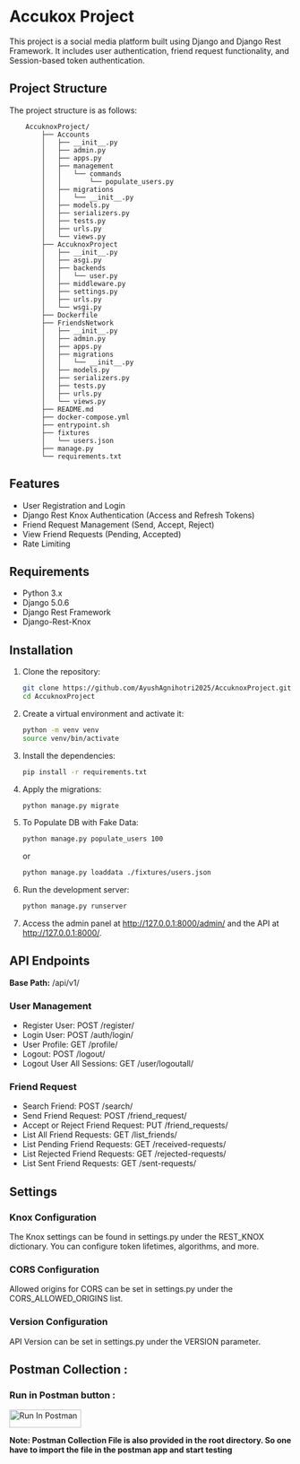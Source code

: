 # Accukox Project 
This project is a social media platform built using Django and Django Rest Framework. It includes user authentication, friend request functionality, and Session-based token authentication.

## Project Structure

The project structure is as follows:

```
    AccuknoxProject/
        ├── Accounts
        │   ├── __init__.py
        │   ├── admin.py
        │   ├── apps.py
        │   ├── management
        │   │   └── commands
        │   │       └── populate_users.py
        │   ├── migrations
        │   │   └── __init__.py
        │   ├── models.py
        │   ├── serializers.py
        │   ├── tests.py
        │   ├── urls.py
        │   └── views.py
        ├── AccuknoxProject
        │   ├── __init__.py
        │   ├── asgi.py
        │   ├── backends
        │   │   └── user.py
        │   ├── middleware.py
        │   ├── settings.py
        │   ├── urls.py
        │   └── wsgi.py
        ├── Dockerfile
        ├── FriendsNetwork
        │   ├── __init__.py
        │   ├── admin.py
        │   ├── apps.py
        │   ├── migrations
        │   │   └── __init__.py
        │   ├── models.py
        │   ├── serializers.py
        │   ├── tests.py
        │   ├── urls.py
        │   └── views.py
        ├── README.md
        ├── docker-compose.yml
        ├── entrypoint.sh
        ├── fixtures
        │   └── users.json
        ├── manage.py
        └── requirements.txt
```



## Features

- User Registration and Login
- Django Rest Knox Authentication (Access and Refresh Tokens)
- Friend Request Management (Send, Accept, Reject)
- View Friend Requests (Pending, Accepted)
- Rate Limiting

## Requirements

- Python 3.x
- Django 5.0.6
- Django Rest Framework
- Django-Rest-Knox

## Installation

1. Clone the repository:

   ```bash
   git clone https://github.com/AyushAgnihotri2025/AccuknoxProject.git
   cd AccuknoxProject

2. Create a virtual environment and activate it:

    ```bash 
    python -m venv venv
    source venv/bin/activate

3. Install the dependencies:

    ```bash
   pip install -r requirements.txt

4. Apply the migrations:

    ```bash
    python manage.py migrate

5. To Populate DB with Fake Data:

    ```bash
   python manage.py populate_users 100
   ```
   or
    ```bash
   python manage.py loaddata ./fixtures/users.json

6. Run the development server:

    ```bash
   python manage.py runserver

7. Access the admin panel at http://127.0.0.1:8000/admin/ and the API at http://127.0.0.1:8000/.

## API Endpoints

**Base Path:** /api/v1/

### User Management

- Register User: POST /register/
- Login User: POST /auth/login/
- User Profile: GET /profile/
- Logout: POST /logout/
- Logout User All Sessions: GET /user/logoutall/

### Friend Request

- Search Friend: POST /search/
- Send Friend Request: POST /friend_request/
- Accept or Reject Friend Request: PUT /friend_requests/
- List All Friend Requests: GET /list_friends/
- List Pending Friend Requests: GET /received-requests/
- List Rejected Friend Requests: GET /rejected-requests/
- List Sent Friend Requests: GET /sent-requests/

## Settings

### Knox Configuration

The Knox settings can be found in settings.py under the REST_KNOX dictionary. You can configure token lifetimes, algorithms, and more.

### CORS Configuration

Allowed origins for CORS can be set in settings.py under the CORS_ALLOWED_ORIGINS list.

### Version Configuration

API Version can be set in settings.py under the VERSION parameter.


## Postman Collection :



### Run in Postman button : 

[<img src="https://run.pstmn.io/button.svg" alt="Run In Postman" style="width: 128px; height: 32px;">](https://god.gw.postman.com/run-collection/28014191-a593aaa5-58fa-4521-9f4d-159af98fecc8?action=collection%2Ffork&source=rip_markdown&collection-url=entityId%3D28014191-a593aaa5-58fa-4521-9f4d-159af98fecc8%26entityType%3Dcollection%26workspaceId%3D9984493a-d386-4be2-9664-25c75a3d215b)



**Note: Postman Collection File is also provided in the root directory. So one have to import the file in the postman app and start testing** 
